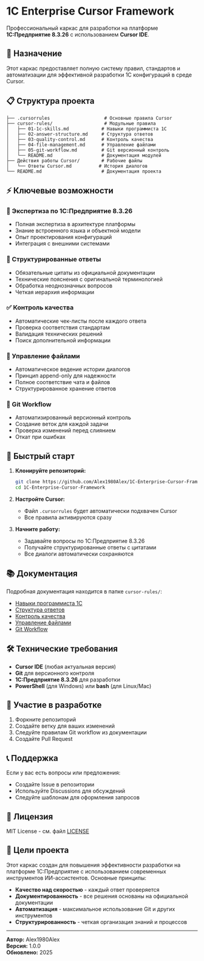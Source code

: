 # 1C Enterprise Cursor Framework

Профессиональный каркас для разработки на платформе **1С:Предприятие 8.3.26** с использованием **Cursor IDE**.

## 🎯 Назначение

Этот каркас предоставляет полную систему правил, стандартов и автоматизации для эффективной разработки 1С конфигураций в среде Cursor.

## 📋 Структура проекта

```
├── .cursorrules                    # Основные правила Cursor
├── cursor-rules/                   # Модульные правила
│   ├── 01-1c-skills.md            # Навыки программиста 1С
│   ├── 02-answer-structure.md     # Структура ответов
│   ├── 03-quality-control.md      # Контроль качества
│   ├── 04-file-management.md      # Управление файлами
│   ├── 05-git-workflow.md         # Git версионный контроль
│   └── README.md                  # Документация модулей
├── Действия работы Cursor/        # Рабочие файлы
│   └── Ответы Cursor.md          # История диалогов
└── README.md                      # Документация проекта
```

## ⚡ Ключевые возможности

### 🔧 Экспертиза по 1С:Предприятие 8.3.26
- Полная экспертиза в архитектуре платформы
- Знание встроенного языка и объектной модели
- Опыт проектирования конфигураций
- Интеграция с внешними системами

### 📖 Структурированные ответы
- Обязательные цитаты из официальной документации
- Технические пояснения с оригинальной терминологией
- Обработка неоднозначных вопросов
- Четкая иерархия информации

### ✅ Контроль качества
- Автоматические чек-листы после каждого ответа
- Проверка соответствия стандартам
- Валидация технических решений
- Поиск дополнительной информации

### 📁 Управление файлами
- Автоматическое ведение истории диалогов
- Принцип append-only для надежности
- Полное соответствие чата и файлов
- Структурированное хранение ответов

### 🔄 Git Workflow
- Автоматизированный версионный контроль
- Создание веток для каждой задачи
- Проверка изменений перед слиянием
- Откат при ошибках

## 🚀 Быстрый старт

1. **Клонируйте репозиторий:**
   ```bash
   git clone https://github.com/Alex1980Alex/1C-Enterprise-Cursor-Framework.git
   cd 1C-Enterprise-Cursor-Framework
   ```

2. **Настройте Cursor:**
   - Файл `.cursorrules` будет автоматически подхвачен Cursor
   - Все правила активируются сразу

3. **Начните работу:**
   - Задавайте вопросы по 1С:Предприятие 8.3.26
   - Получайте структурированные ответы с цитатами
   - Все диалоги автоматически сохраняются

## 📚 Документация

Подробная документация находится в папке `cursor-rules/`:
- [Навыки программиста 1С](cursor-rules/01-1c-skills.md)
- [Структура ответов](cursor-rules/02-answer-structure.md)
- [Контроль качества](cursor-rules/03-quality-control.md)
- [Управление файлами](cursor-rules/04-file-management.md)
- [Git Workflow](cursor-rules/05-git-workflow.md)

## 🛠 Технические требования

- **Cursor IDE** (любая актуальная версия)
- **Git** для версионного контроля
- **1С:Предприятие 8.3.26** для разработки
- **PowerShell** (для Windows) или **bash** (для Linux/Mac)

## 🤝 Участие в разработке

1. Форкните репозиторий
2. Создайте ветку для ваших изменений
3. Следуйте правилам Git workflow из документации
4. Создайте Pull Request

## 📞 Поддержка

Если у вас есть вопросы или предложения:
- Создайте Issue в репозитории
- Используйте Discussions для обсуждений
- Следуйте шаблонам для оформления запросов

## 📄 Лицензия

MIT License - см. файл [LICENSE](LICENSE)

## 🎯 Цели проекта

Этот каркас создан для повышения эффективности разработки на платформе 1С:Предприятие с использованием современных инструментов ИИ-ассистентов. Основные принципы:

- **Качество над скоростью** - каждый ответ проверяется
- **Документированность** - все решения основаны на официальной документации
- **Автоматизация** - максимальное использование Git и других инструментов
- **Структурированность** - четкая организация знаний и процессов

---
**Автор:** Alex1980Alex  
**Версия:** 1.0.0  
**Обновлено:** 2025 
